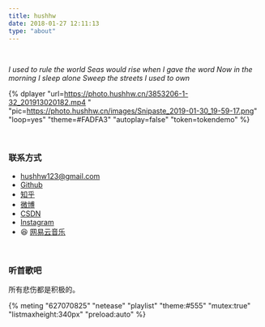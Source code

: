 ```yaml
---
title: hushhw
date: 2018-01-27 12:11:13
type: "about"
---
```




<link rel="stylesheet" href="https://cdn.jsdelivr.net/npm/aplayer@1.10/dist/APlayer.min.css">
<script src="https://cdn.jsdelivr.net/npm/aplayer@1.10/dist/APlayer.min.js"></script>
<script src="https://cdn.jsdelivr.net/npm/meting@1.2/dist/Meting.min.js"></script>

​           

*I used to rule the world*
*Seas would rise when I gave the word*
*Now in the morning I sleep alone*
*Sweep the streets I used to own*

{% dplayer "url=https://photo.hushhw.cn/3853206-1-32_201913020182.mp4 " "pic=https://photo.hushhw.cn/images/Snipaste_2019-01-30_19-59-17.png" "loop=yes" "theme=#FADFA3" "autoplay=false" "token=tokendemo" %}

​         

### 联系方式

- <i class="fa fa-envelope"></i> [hushhw123@gmail.com](mailto:hushhw123@gmail.com)
- <i class="fa fa-github"></i> [Github](<https://github.com/hushhw>)
- <i class="fa fa-quora"></i> [知乎](<https://www.zhihu.com/people/hu-song-19>)
- <i class="fa fa-weibo"></i> [微博](<https://weibo.com/1929679982>)
- <i class="fa fa-code"></i> [CSDN](<http://blog.csdn.net/hushhw>)
- <i class="fa fa-instagram"></i> [Instagram](<https://instagram.com/hushhw>)
- 😆 [网易云音乐](<https://music.163.com/#/user/home?id=96709780>)


​          

### 听首歌吧

所有悲伤都是积极的。


{% meting "627070825" "netease" "playlist" "theme:#555" "mutex:true" "listmaxheight:340px" "preload:auto" %}